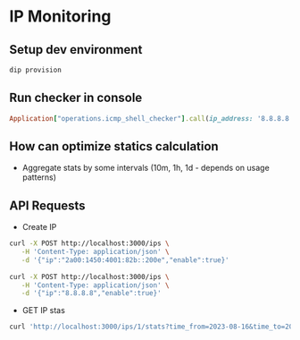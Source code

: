 # IP Monitoring

## Setup dev environment

``` sh
dip provision
```

## Run checker in console

``` ruby
Application["operations.icmp_shell_checker"].call(ip_address: '8.8.8.8')
```


## How can optimize statics calculation
- Aggregate stats by some intervals (10m, 1h, 1d - depends on usage patterns)

## API Requests

- Create IP
``` sh
curl -X POST http://localhost:3000/ips \
   -H 'Content-Type: application/json' \
   -d '{"ip":"2a00:1450:4001:82b::200e","enable":true}'
   
curl -X POST http://localhost:3000/ips \
   -H 'Content-Type: application/json' \
   -d '{"ip":"8.8.8.8","enable":true}'

```

- GET IP stas
``` sh
curl 'http://localhost:3000/ips/1/stats?time_from=2023-08-16&time_to=2023-08-22'
```
